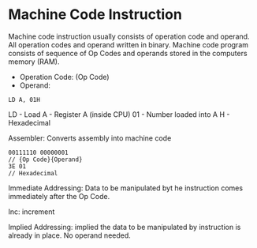 # Machine Code Instruction

Machine code instruction usually consists of operation code and operand. All operation codes and operand written in binary. Machine code program consists of sequence of Op Codes and operands stored in the computers memory (RAM).
- Operation Code: (Op Code)
- Operand:

```assembly
LD A, 01H
```
LD - Load
A - Register A (inside CPU)
01 - Number loaded into A
H - Hexadecimal 

Assembler: Converts assembly into machine code

```machine code
00111110 00000001
// {Op Code}{Operand}
3E 01 
// Hexadecimal
``` 

Immediate Addressing: Data to be manipulated byt he instruction comes immediately after the Op Code.

Inc: increment 

Implied Addressing: implied the data to be manipulated by instruction is already in place. No operand needed. 